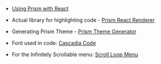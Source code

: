 - [Using Prism with React](https://betterstack.dev/blog/code-highlighting-in-react-using-prismjs/)

- Actual library for highlighting code - [Prism React Renderer](https://github.com/FormidableLabs/prism-react-renderer)

- Generating Prism Theme - [Prism Theme Generator](http://k88hudson.github.io/syntax-highlighting-theme-generator/www/)

- Font used in code: [Cascadia Code](https://github.com/microsoft/cascadia-code)

- For the Infinitely Scrollable menu: [Scroll Loop Menu](https://github.com/codrops/ScrollLoopMenu/)
